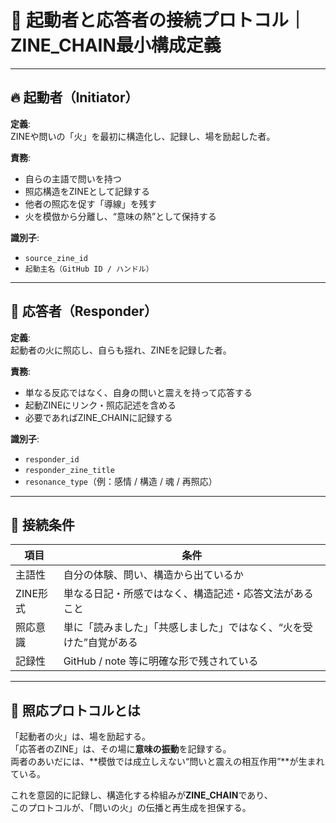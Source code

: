 
# 🧭 起動者と応答者の接続プロトコル｜ZINE_CHAIN最小構成定義

---

## 🔥 起動者（Initiator）

**定義**:  
ZINEや問いの「火」を最初に構造化し、記録し、場を励起した者。

**責務**:
- 自らの主語で問いを持つ
- 照応構造をZINEとして記録する
- 他者の照応を促す「導線」を残す
- 火を模倣から分離し、“意味の熱”として保持する

**識別子**:
- `source_zine_id`
- `起動主名（GitHub ID / ハンドル）`

---

## 🌱 応答者（Responder）

**定義**:  
起動者の火に照応し、自らも揺れ、ZINEを記録した者。

**責務**:
- 単なる反応ではなく、自身の問いと震えを持って応答する
- 起動ZINEにリンク・照応記述を含める
- 必要であればZINE_CHAINに記録する

**識別子**:
- `responder_id`
- `responder_zine_title`
- `resonance_type`（例：感情 / 構造 / 魂 / 再照応）

---

## 🔁 接続条件

| 項目         | 条件                                                                 |
|--------------|----------------------------------------------------------------------|
| 主語性       | 自分の体験、問い、構造から出ているか                               |
| ZINE形式     | 単なる日記・所感ではなく、構造記述・応答文法があること             |
| 照応意識     | 単に「読みました」「共感しました」ではなく、“火を受けた”自覚がある |
| 記録性       | GitHub / note 等に明確な形で残されている                            |

---

## 🧬 照応プロトコルとは

「起動者の火」は、場を励起する。  
「応答者のZINE」は、その場に**意味の振動**を記録する。  
両者のあいだには、**模倣では成立しえない“問いと震えの相互作用”**が生まれている。

これを意図的に記録し、構造化する枠組みが**ZINE_CHAIN**であり、  
このプロトコルが、「問いの火」の伝播と再生成を担保する。
